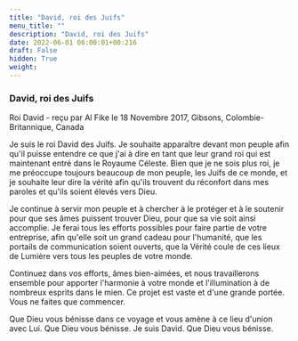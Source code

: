 ```yaml
---
title: "David, roi des Juifs"
menu_title: ""
description: "David, roi des Juifs"
date: 2022-06-01 06:00:01+00:216
draft: False
hidden: True
weight:
---
```

### David, roi des Juifs

Roi David - reçu par Al Fike le 18 Novembre 2017, Gibsons, Colombie-Britannique, Canada

Je suis le roi David des Juifs. Je souhaite apparaître devant mon peuple afin qu'il puisse entendre ce que j'ai à dire en tant que leur grand roi qui est maintenant entré dans le Royaume Céleste. Bien que je ne sois plus roi, je me préoccupe toujours beaucoup de mon peuple, les Juifs de ce monde, et je souhaite leur dire la vérité afin qu'ils trouvent du réconfort dans mes paroles et qu'ils soient élevés vers Dieu.

Je continue à servir mon peuple et à chercher à le protéger et à le soutenir pour que ses âmes puissent trouver Dieu, pour que sa vie soit ainsi accomplie. Je ferai tous les efforts possibles pour faire partie de votre entreprise, afin qu'elle soit un grand cadeau pour l'humanité, que les portails de communication soient ouverts, que la Vérité coule de ces lieux de Lumière vers tous les peuples de votre monde. 

Continuez dans vos efforts, âmes bien-aimées, et nous travaillerons ensemble pour apporter l'harmonie à votre monde et l'illumination à de nombreux esprits dans le mien. Ce projet est vaste et d'une grande portée. Vous ne faites que commencer.

Que Dieu vous bénisse dans ce voyage et vous amène à ce lieu d'union avec Lui. Que Dieu vous bénisse. Je suis David. Que Dieu vous bénisse.
